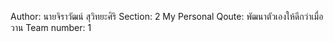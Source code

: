 Author: นายจิราวัฒน์ สุวิทยะศิริ
Section: 2
My Personal Qoute: พัฒนาตัวเองให้ดีกว่าเมื่อวาน
Team number: 1

